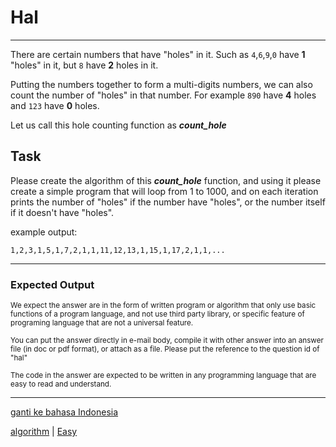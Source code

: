 # Hal

---

There are certain numbers that have "holes" in it. Such as ```4```,```6```,```9```,```0``` have **1** "holes" in it, but ```8``` have **2** holes in it.

Putting the numbers together to form a multi-digits numbers, we can also count the number of "holes" in that number. For example ```890``` have **4** holes and ```123``` have **0** holes.

Let us call this hole counting function as ***count_hole***

## Task

Please create the algorithm of this ***count_hole*** function, and using it please create a simple program that will loop from 1 to 1000, and on each iteration prints the number of "holes" if the number have "holes", or the number itself if it doesn't have "holes".

example output:

```1,2,3,1,5,1,7,2,1,1,11,12,13,1,15,1,17,2,1,1,...```

---

### Expected Output

<p><sub>We expect the answer are in the form of written program or algorithm that only use basic functions of a program language, and not use third party library, or specific feature of programing language that are not a universal feature.</sub></p>
<p><sub>You can put the answer directly in e-mail body, compile it with other answer into an answer file (in doc or pdf format), or attach as a file. Please put the reference to the question id of "hal"</sub></p>

<p><sub>The code in the answer are expected to be written in any programming language that are easy to read and understand.</sub></p>

---

[ganti ke bahasa Indonesia](../id/hal.md)

[algorithm](tags/algorithm.md) 
| [Easy](tags/Easy.md) 

